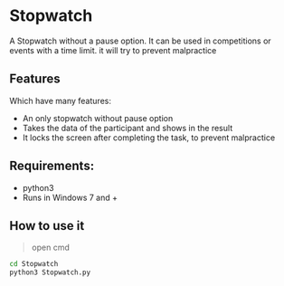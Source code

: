 # Stopwatch
A Stopwatch without a pause option. It can be used in competitions or events with a time limit. it will try to prevent malpractice

## Features
Which have many features:
- An only stopwatch without pause option
- Takes the data of the participant and shows in the result
- It locks the screen after completing the task, to prevent malpractice

## Requirements:
  - python3
  - Runs in Windows 7 and +

## How to use it
  > open cmd
  ```bash
  cd Stopwatch
  python3 Stopwatch.py
  ```
